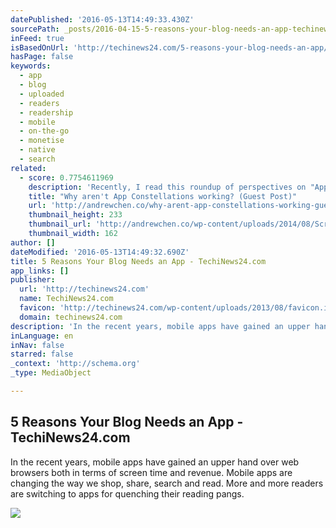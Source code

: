 ```yaml
---
datePublished: '2016-05-13T14:49:33.430Z'
sourcePath: _posts/2016-04-15-5-reasons-your-blog-needs-an-app-techinews24com.md
inFeed: true
isBasedOnUrl: 'http://techinews24.com/5-reasons-your-blog-needs-an-app/'
hasPage: false
keywords:
  - app
  - blog
  - uploaded
  - readers
  - readership
  - mobile
  - on-the-go
  - monetise
  - native
  - search
related:
  - score: 0.7754611969
    description: 'Recently, I read this roundup of perspectives on "App Constellations" on the new social/professional news app Quibb. This is an emerging product strategy in mobile embraced by Facebook, Linkedin, Foursquare, Twitter, and others, and found it fascinating. Thanks to the authors below for sharing their opinions on this new approach.'
    title: "Why aren't App Constellations working? (Guest Post)"
    url: 'http://andrewchen.co/why-arent-app-constellations-working-guest-post/'
    thumbnail_height: 233
    thumbnail_url: 'http://andrewchen.co/wp-content/uploads/2014/08/Screen_Shot_2014-07-15_at_11.51.42_AM.png'
    thumbnail_width: 162
author: []
dateModified: '2016-05-13T14:49:32.690Z'
title: 5 Reasons Your Blog Needs an App - TechiNews24.com
app_links: []
publisher:
  url: 'http://techinews24.com'
  name: TechiNews24.com
  favicon: 'http://techinews24.com/wp-content/uploads/2013/08/favicon.ico'
  domain: techinews24.com
description: 'In the recent years, mobile apps have gained an upper hand over web browsers both in terms of screen time and revenue. Mobile apps are changing the way we shop, share, search and read. More and more readers are switching to apps for quenching their reading pangs.'
inLanguage: en
inNav: false
starred: false
_context: 'http://schema.org'
_type: MediaObject

---
```

<article style=""><h1>5 Reasons Your Blog Needs an App - TechiNews24.com</h1><p>In the recent years, mobile apps have gained an upper hand over web browsers both in terms of screen time and revenue. Mobile apps are changing the way we shop, share, search and read. More and more readers are switching to apps for quenching their reading pangs.</p><img src="http://techinews24.com/wp-content/uploads/2016/02/Stay-Closer-to-Your-Readers.jpg" /></article>